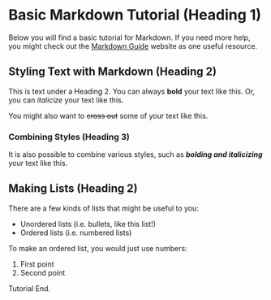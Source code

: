 # Basic Markdown Tutorial (Heading 1)

Below you will find a basic tutorial for Markdown. If you need more help, you might check out the [Markdown Guide](https://www.markdownguide.org/basic-syntax/) website as one useful resource.

## Styling Text with Markdown (Heading 2)

This is text under a Heading 2. You can always **bold** your text like this. Or, you can *italicize* your text like this. 

You might also want to ~~cross out~~ some of your text like this.

### Combining Styles (Heading 3)

It is also possible to combine various styles, such as ***bolding and italicizing*** your text like this.

## Making Lists (Heading 2)

There are a few kinds of lists that might be useful to you:

- Unordered lists (i.e. bullets, like this list!)
- Ordered lists (i.e. numbered lists)


To make an ordered list, you would just use numbers:

1. First point
2. Second point

Tutorial End. 
